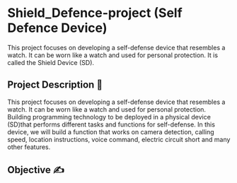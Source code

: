 # Shield_Defence-project (Self Defence Device)

This project focuses on developing a self-defense device that resembles a watch. It can be worn like a watch and used for personal protection. It is called the Shield Device (SD).

## Project Description 📄

This project focuses on developing a self-defense device that resembles a watch. It can be worn like a watch and used for personal protection. Building programming technology to be deployed in a physical device (SD)that performs different tasks and functions for self-defense.  In this device, we will build a function that works on camera detection, calling speed, location instructions, voice command, electric circuit short and many other features.

## Objective ✍️


